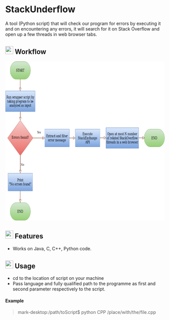 # StackUnderflow
A tool (Python script) that will check our program for errors by executing it and on encountering any errors, it will search for it on Stack Overflow and open up a few threads in web browser tabs.

## <img src="https://emojipedia-us.s3.dualstack.us-west-1.amazonaws.com/thumbs/120/google/274/repeat-button_1f501.png" width="25" height="25"/> Workflow
<img src="https://github.com/mukeshgupta7/StackUnderflow/blob/main/workflow.png" width="800" height="500"/>



## <img src="https://emojipedia-us.s3.dualstack.us-west-1.amazonaws.com/thumbs/120/microsoft/209/package_1f4e6.png" width="25" height="25"/> Features
* Works on Java, C, C++, Python code.



## <img src="https://emojipedia-us.s3.dualstack.us-west-1.amazonaws.com/thumbs/160/microsoft/74/hammer_1f528.png" width="25" height="25"/> Usage
* cd to the location of script on your machine
* Pass language and fully qualified path to the programme as first and second parameter respectively to the script.



#### Example
> mark-desktop:/path/toScript$ python CPP /place/with/the/file.cpp

